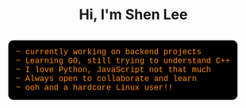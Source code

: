 <h1 align="center">Hi, I'm Shen Lee</h1>

<pre style="font-family: 'Courier New', monospace; font-size: 16px; color: #ff8c00; background-color: #000; padding: 15px; border-radius: 10px; display: inline-block;">
~ currently working on backend projects
~ Learning GO, still trying to understand C++
~ I love Python, JavaScript not that much
~ Always open to collaborate and learn
~ ooh and a hardcore Linux user!!
</pre>

